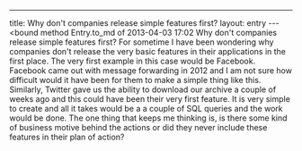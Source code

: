 ---
title: Why don't companies release simple features first?
layout: entry
---<bound method Entry.to_md of 2013-04-03 17:02 Why don't companies release simple features first?
For sometime I have been wondering why companies don't release the very basic features in their applications in the first place. The very first example in this case would be Facebook. Facebook came out with message forwarding in 2012 and I am not sure how difficult would it have been for them to make a simple thing like this. Similarly, Twitter gave us the ability to download our archive a couple of weeks ago and this could have been their very first feature. It is very simple to create and all it takes would be a a couple of SQL queries and the work would be done. The one thing that keeps me thinking is, is there some kind of business motive behind the actions or did they never include these features in their plan of action?
>